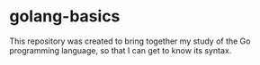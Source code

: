 # golang-basics
This repository was created to bring together my study of the Go programming language, so that I can get to know its syntax. 
